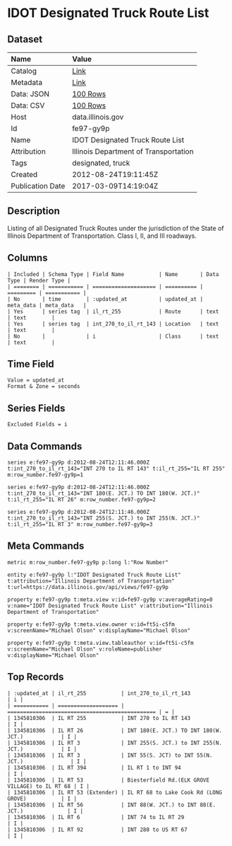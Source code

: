 # IDOT Designated Truck Route List

## Dataset

| Name | Value |
| :--- | :---- |
| Catalog | [Link](https://catalog.data.gov/dataset/idot-designated-truck-route-list-63c1b) |
| Metadata | [Link](https://data.illinois.gov/api/views/fe97-gy9p) |
| Data: JSON | [100 Rows](https://data.illinois.gov/api/views/fe97-gy9p/rows.json?max_rows=100) |
| Data: CSV | [100 Rows](https://data.illinois.gov/api/views/fe97-gy9p/rows.csv?max_rows=100) |
| Host | data.illinois.gov |
| Id | fe97-gy9p |
| Name | IDOT Designated Truck Route List |
| Attribution | Illinois Department of Transportation |
| Tags | designated, truck |
| Created | 2012-08-24T19:11:45Z |
| Publication Date | 2017-03-09T14:19:04Z |

## Description

Listing of all Designated Truck Routes under the jurisdiction of the State of Illinois Department of Transportation. Class I, II, and III roadways.

## Columns

```ls
| Included | Schema Type | Field Name           | Name       | Data Type | Render Type |
| ======== | =========== | ==================== | ========== | ========= | =========== |
| No       | time        | :updated_at          | updated_at | meta_data | meta_data   |
| Yes      | series tag  | il_rt_255            | Route      | text      | text        |
| Yes      | series tag  | int_270_to_il_rt_143 | Location   | text      | text        |
| No       |             | i                    | Class      | text      | text        |
```

## Time Field

```ls
Value = updated_at
Format & Zone = seconds
```

## Series Fields

```ls
Excluded Fields = i
```

## Data Commands

```ls
series e:fe97-gy9p d:2012-08-24T12:11:46.000Z t:int_270_to_il_rt_143="INT 270 to IL RT 143" t:il_rt_255="IL RT 255" m:row_number.fe97-gy9p=1

series e:fe97-gy9p d:2012-08-24T12:11:46.000Z t:int_270_to_il_rt_143="INT 180(E. JCT.) TO INT 180(W. JCT.)" t:il_rt_255="IL RT 26" m:row_number.fe97-gy9p=2

series e:fe97-gy9p d:2012-08-24T12:11:46.000Z t:int_270_to_il_rt_143="INT 255(S. JCT.) to INT 255(N. JCT.)" t:il_rt_255="IL RT 3" m:row_number.fe97-gy9p=3
```

## Meta Commands

```ls
metric m:row_number.fe97-gy9p p:long l:"Row Number"

entity e:fe97-gy9p l:"IDOT Designated Truck Route List" t:attribution="Illinois Department of Transportation" t:url=https://data.illinois.gov/api/views/fe97-gy9p

property e:fe97-gy9p t:meta.view v:id=fe97-gy9p v:averageRating=0 v:name="IDOT Designated Truck Route List" v:attribution="Illinois Department of Transportation"

property e:fe97-gy9p t:meta.view.owner v:id=ft5i-c5fm v:screenName="Michael Olson" v:displayName="Michael Olson"

property e:fe97-gy9p t:meta.view.tableauthor v:id=ft5i-c5fm v:screenName="Michael Olson" v:roleName=publisher v:displayName="Michael Olson"
```

## Top Records

```ls
| :updated_at | il_rt_255           | int_270_to_il_rt_143                            | i | 
| =========== | =================== | =============================================== | = | 
| 1345810306  | IL RT 255           | INT 270 to IL RT 143                            | I | 
| 1345810306  | IL RT 26            | INT 180(E. JCT.) TO INT 180(W. JCT.)            | I | 
| 1345810306  | IL RT 3             | INT 255(S. JCT.) to INT 255(N. JCT.)            | I | 
| 1345810306  | IL RT 3             | INT 55(S. JCT) to INT 55(N. JCT.)               | I | 
| 1345810306  | IL RT 394           | IL RT 1 to INT 94                               | I | 
| 1345810306  | IL RT 53            | Biesterfield Rd.(ELK GROVE VILLAGE) to IL RT 68 | I | 
| 1345810306  | IL RT 53 (Extender) | IL RT 68 to Lake Cook Rd (LONG GROVE)           | I | 
| 1345810306  | IL RT 56            | INT 88(W. JCT.) to INT 88(E. JCT.)              | I | 
| 1345810306  | IL RT 6             | INT 74 to IL RT 29                              | I | 
| 1345810306  | IL RT 92            | INT 280 to US RT 67                             | I | 
```